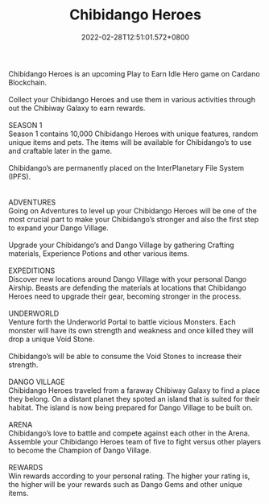 ﻿---
title: "Chibidango Heroes"
description: "Idle Hero game on Cardano."
lead: "Idle Hero game on Cardano."
date: 2022-02-28T12:51:01.572+0800
lastmod: 2022-02-28T12:51:01.572+0800
draft: false
featuredImage: ["100_chibidango-heroes.jpg"]
score: "263"
status: "Development"
blockchain: ["Cardano"]
nft_support: "Yes"
free_to_play: "NFT"
play_to_earn: ["NFT"]
website: "https://chibidangoheroes.com/?utm_source=PlayToEarn.net&utm_medium=organic&utm_campaign=gamepage"
twitter: "https://twitter.com/ChibidangoNFT"
discord: "https://discord.com/invite/Znx8V83gDY"
telegram: 
github: 
youtube: 
twitch: 
facebook: 
instagram: 
reddit: 
medium: 
steam: 
gitbook: 
googleplay: 
appstore: 

  
    
categories: ["games"]
games: ["Idle"]
toc: false
pinned: false
weight: 
---
Chibidango Heroes is an upcoming Play to Earn Idle Hero game on Cardano Blockchain.<br> <br> Collect your Chibidango Heroes and use them in various activities through out the Chibiway Galaxy to earn rewards.<br> <br> SEASON 1<br> Season 1 contains 10,000 Chibidango Heroes with unique features, random unique items and pets. The items will be available for Chibidango’s to use and craftable later in the game.<br> <br> Chibidango’s are permanently placed on the InterPlanetary File System (IPFS).<br> <br> <br> ADVENTURES<br> Going on Adventures to level up your Chibidango Heroes will be one of the most crucial part to make your Chibidango’s stronger and also the first step to expand your Dango Village.<br> <br> Upgrade your Chibidango’s and Dango Village by gathering Crafting materials, Experience Potions and other various items.<br> <br> EXPEDITIONS<br> Discover new locations around Dango Village with your personal Dango Airship. Beasts are defending the materials at locations that Chibidango Heroes need to upgrade their gear, becoming stronger in the process.<br> <br> UNDERWORLD<br> Venture forth the Underworld Portal to battle vicious Monsters. Each monster will have its own strength and weakness and once killed they will drop a unique Void Stone.<br> <br> Chibidango’s will be able to consume the Void Stones to increase their strength.<br> <br> DANGO VILLAGE<br> Chibidango Heroes traveled from a faraway Chibiway Galaxy to find a place they belong. On a distant planet they spoted an island that is suited for their habitat. The island is now being prepared for Dango Village to be built on.<br> <br> ARENA<br> Chibidango’s love to battle and compete against each other in the Arena. Assemble your Chibidango Heroes team of five to fight versus other players to become the Champion of Dango Village.<br> <br> REWARDS<br> Win rewards according to your personal rating. The higher your rating is, the higher will be your rewards such as Dango Gems and other unique items.